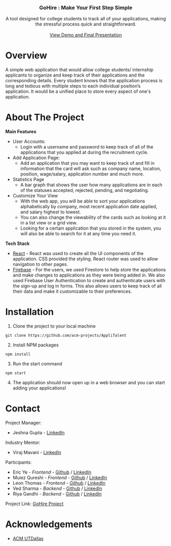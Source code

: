 
<p align="center">
  <h3 align="center">GoHire : Make Your First Step Simple</h3>
  <p align="center">
    A tool designed for college students to track all of your applications, making the stressful process quick and straightforward.
    <br />
    <br />
    <a href="https://www.youtube.com/watch?v=RWfxZwCsoqE">View Demo and Final Presentation</a>
  </p>
</p>

# Overview
   A simple web application that would allow college students/ internship applicants to organize and keep track of their applications and the corresponding details. Every student knows that the application process is long and tedious with multiple steps to each individual position’s application. It would be a unified place to store every aspect of one's application.
   
# About The Project
**Main Features**
  - User Accounts: 
      - Login with a username and password to keep track of all of the applications that you applied at during the recruitment cycle.
  - Add Application Page:
      - Add an application that you may want to keep track of and fill in information that the card will ask such as company name, location, position, wage/salary, application number and much more. 
  - Statistics Page
      - A bar graph that shows the user how many applications are in each of the statuses accepted, rejected, pending, and negotiating.
  - Customize Your View
      - With the web app, you will be able to sort your applications alphabetically by company, most recent application date applied, and salary highest to lowest. 
      - You can also change the viewability of the cards such as looking at it in a list view or a grid view. 
      - Looking for a certain application that you stored in the system, you will also be able to search for it at any time you need it. 
 
**Tech Stack**
  - [React](https://reactjs.org/) - React was used to create all the UI components of the application. CSS provided the styling. React router was used to allow navigation to other pages.
  - [Firebase](https://firebase.google.com/) - For the users, we used Firestore to help store the applications and make changes to applications as they were being added in. We also used Firebase User Authentication to create and authenticate users with the sign-up and log in forms. This also allows users to keep track of all their data and make it customizable to their preferences.
  
# Installation
1. Clone the project to your local machine
```
git clone https://github.com/acm-projects/AppliTalent
```
2. Install NPM packages
```
npm install
```
3. Run the start command
```
npm start
```
4. The application should now open up in a web browser and you can start adding your applications!
  
# Contact
Project Manager:
- Jeshna Gupta - [LinkedIn]( https://www.linkedin.com/in/jeshna-gupta/)
        
Industry Mentor:
- Viraj Mavani - [LinkedIn]( https://www.linkedin.com/in/virajmavani/)
        
Participants:
- Eric Ye - *Frontend* - [Github]( https://github.com/yeeric01) / [LinkedIn]( https://www.linkedin.com/in/yeeric01/)
- Muiez Qureshi - *Frontend* - [Github]( https://github.com/muiezqureshi) / [LinkedIn]( https://www.linkedin.com/in/muiez-qureshi/)
- Leon Thomas - *Frontend* - [Github]( https://github.com/leon818c) / [LinkedIn]( linkedin.com/in/leon-thomas-3b7a541a3) 
- Ved Sharma - *Backend* - [Github]( https://github.com/vedsharma1423) / [LinkedIn]( https://www.linkedin.com/in/ved-sharma-4b2335208/)
- Riya Gandhi -  *Backend* - [Github]( https://github.com/rng190001) / [LinkedIn]( http://linkedin.com/in/riya-gandhi-9021ab1a9)
        
Project Link: [GoHire Project]( https://github.com/acm-projects/AppliTalent)

# Acknowledgements
- [ACM UTDallas]( https://www.acmutd.co/)

